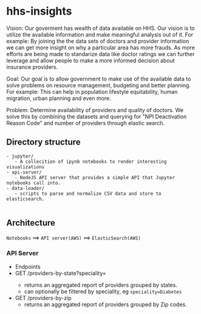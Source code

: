 # hhs-insights
Vision:
Our goverment has wealth of data available on HHS. Our vision is to utilize the available information and make meaningful analysis out of it. For example: By joining the the data sets of doctors and provider information we can get more insight on why a particular area has more frauds. As more efforts are being made to standarize data like doctor ratings we can further leverage and allow people to make a more informed decision about insurance providers. 

Goal:
Our goal is to allow government to make use of the available data to solve problems on resource management, budgeting and better planning. For example: This can help in population lifestyle equitability, human migration, urban planning and even more. 

Problem:
Determine availability of providers and quality of doctors. We solve this by combining the datasets and querying for "NPI Deactivation Reason Code" and number of providers through elastic search. 


## Directory structure
```shell
- jupyter/
   - A collecition of ipynb notebooks to render interesting visualizations
- api-server/
   - NodeJS API server that provides a simple API that Jupyter notebooks call into.
- data-loader/
   - scripts to parse and normalize CSV data and store to elasticsearch.
 
 ```

## Architecture
 `Notebooks` ==> `API server(AWS)` ==> `ElasticSearch(AWS)` 
 
### API Server
 - Endpoints
  - GET /providers-by-state?speciality=<string>
    - returns an aggregated report of providers grouped by states.
    - can optionally be filtered by speciality, eg `speciality=Diabetes`
  - GET /providers-by-zip
    - returns an aggregated report of providers grouped by Zip codes.
